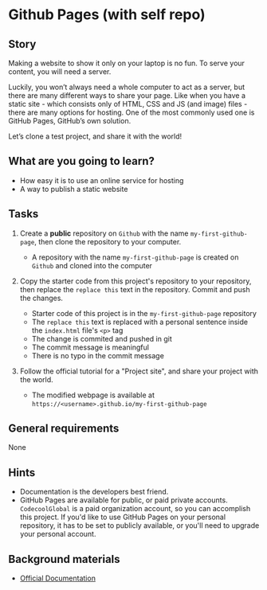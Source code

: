 # Github Pages (with self repo)

## Story

Making a website to show it only on your laptop is no fun.
To serve your content, you will need a server. 

Luckily, you won’t always need a whole computer to act as a server, 
but there are many different ways to share your page. 
Like when you have a static site - which consists only of HTML, CSS and JS (and image) files - 
there are many options for hosting. One of the most commonly used one is GitHub Pages, 
GitHub’s own solution.

Let’s clone a test project, and share it with the world!

## What are you going to learn?

- How easy it is to use an online service for hosting
- A way to publish a static website

## Tasks

1. Create a **public** repository on `Github` with the name `my-first-github-page`, then clone the repository to your computer.
    - A repository with the name `my-first-github-page` is created on `Github` and cloned into the computer

2. Copy the starter code from this project's repository to your repository, then replace the `replace this` text in the repository. Commit and push the changes.
    - Starter code of this project is in the `my-first-github-page` repository
    - The `replace this` text is replaced with a personal sentence inside the `index.html` file's `<p>` tag
    - The change is commited and pushed in git
    - The commit message is meaningful
    - There is no typo in the commit message

3. Follow the official tutorial for a "Project site", and share your project with the world.
    - The modified webpage is available at `https://<username>.github.io/my-first-github-page`

## General requirements

None

## Hints

- Documentation is the developers best friend.
- GitHub Pages are available for public, or paid private accounts.
  `CodecoolGlobal` is a paid organization account, so you can accomplish this project.
  If you'd like to use GitHub Pages on your personal repository, it has to be set to publicly available, 
  or you'll need to upgrade your personal account.

## Background materials

- <i class="far fa-exclamation"></i> [Official Documentation](https://pages.github.com/)
